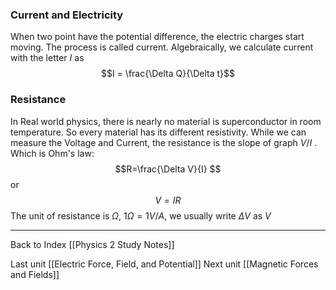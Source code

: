### Current and Electricity
When two point have the potential difference, the electric charges start moving. The process is called current. Algebraically, we calculate current with the letter $I$ as $$I = \frac{\Delta Q}{\Delta t}$$

### Resistance
In Real world physics, there is nearly no material is superconductor in room temperature. So every material has its different resistivity. While we can measure the Voltage and Current, the resistance is the slope of graph $V/I$ . Which is Ohm's law: $$R=\frac{\Delta V}{I} $$ or $$V=IR$$The unit of resistance is $\Omega$, $1\Omega = 1V/A$, we usually write $\Delta V$ as $V$

---
Back to Index [[Physics 2 Study Notes]]

Last unit [[Electric Force, Field, and Potential]] Next unit [[Magnetic Forces and Fields]]